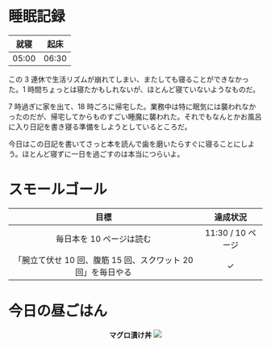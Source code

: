 # 睡眠記録
| 就寝 | 起床 |
|:---:|:---:|
| 05:00 | 06:30 |

この 3 連休で生活リズムが崩れてしまい、またしても寝ることができなかった。1 時間ちょっとは寝たかもしれないが、ほとんど寝ていないようなものだ。

7 時過ぎに家を出て、18 時ごろに帰宅した。業務中は特に眠気には襲われなかったのだが、帰宅してからものすごい睡魔に襲われた。それでもなんとかお風呂に入り日記を書き寝る準備をしようとしているところだ。

今日はこの日記を書いてさっと本を読んで歯を磨いたらすぐに寝ることにしよう。ほとんど寝ずに一日を過ごすのは本当につらいよ。

# スモールゴール
| 目標 | 達成状況 |
|:---:|:---:|
| 毎日本を 10 ページは読む | 11:30 / 10 ページ |
| 「腕立て伏せ 10 回、腹筋 15 回、スクワット 20 回」を毎日やる | ✓ |

# 今日の昼ごはん
<div align="center">
<strong>マグロ漬け丼</strong>
<img src="/images/2018/10/img_0179.jpg">
</div>
